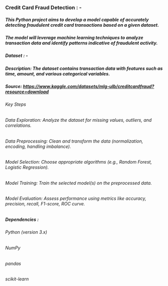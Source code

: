 ### Credit Card Fraud Detection : -
##### This Python project aims to develop a model capable of accurately detecting fraudulent credit card transactions based on a given dataset. 
##### The model will leverage machine learning techniques to analyze transaction data and identify patterns indicative of fraudulent activity.

##### Dataset : -
##### Description: The dataset contains transaction data with features such as time, amount, and various categorical variables.
##### Source: https://www.kaggle.com/datasets/mlg-ulb/creditcardfraud?resource=download

###### Key Steps
###### Data Exploration: Analyze the dataset for missing values, outliers, and correlations.
###### Data Preprocessing: Clean and transform the data (normalization, encoding, handling imbalance).
###### Model Selection: Choose appropriate algorithms (e.g., Random Forest, Logistic Regression).
###### Model Training: Train the selected model(s) on the preprocessed data.
###### Model Evaluation: Assess performance using metrics like accuracy, precision, recall, F1-score, ROC curve.

##### Dependencies :
###### Python (version 3.x)
###### NumPy
###### pandas
###### scikit-learn
